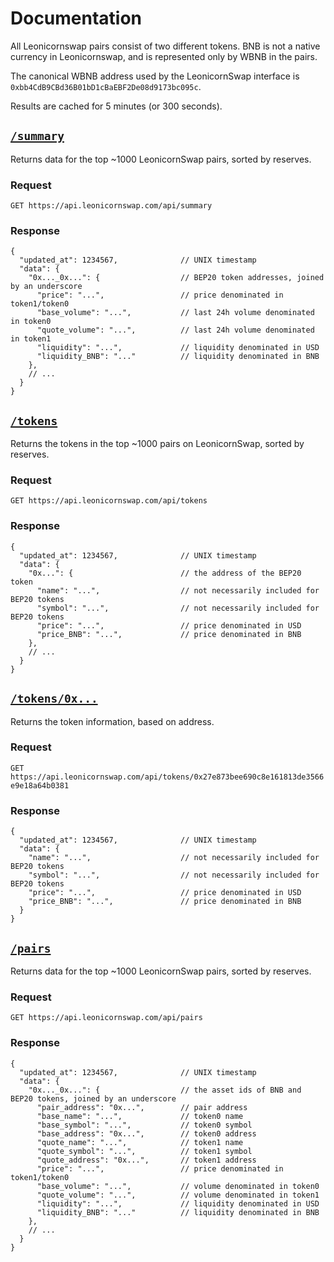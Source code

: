 # Documentation

All Leonicornswap pairs consist of two different tokens. BNB is not a native currency in Leonicornswap, and is represented only by WBNB in the pairs. 

The canonical WBNB address used by the LeonicornSwap interface is `0xbb4CdB9CBd36B01bD1cBaEBF2De08d9173bc095c`.

Results are cached for 5 minutes (or 300 seconds).

## [`/summary`](https://api.leonicornswap.com/api/summary)

Returns data for the top ~1000 LeonicornSwap pairs, sorted by reserves. 

### Request

`GET https://api.leonicornswap.com/api/summary`

### Response

```json5
{
  "updated_at": 1234567,              // UNIX timestamp
  "data": {
    "0x..._0x...": {                  // BEP20 token addresses, joined by an underscore
      "price": "...",                 // price denominated in token1/token0
      "base_volume": "...",           // last 24h volume denominated in token0
      "quote_volume": "...",          // last 24h volume denominated in token1
      "liquidity": "...",             // liquidity denominated in USD
      "liquidity_BNB": "..."          // liquidity denominated in BNB
    },
    // ...
  }
}
```

## [`/tokens`](https://api.leonicornswap.com/api/tokens)

Returns the tokens in the top ~1000 pairs on LeonicornSwap, sorted by reserves.

### Request

`GET https://api.leonicornswap.com/api/tokens`

### Response

```json5
{
  "updated_at": 1234567,              // UNIX timestamp
  "data": {
    "0x...": {                        // the address of the BEP20 token
      "name": "...",                  // not necessarily included for BEP20 tokens
      "symbol": "...",                // not necessarily included for BEP20 tokens
      "price": "...",                 // price denominated in USD
      "price_BNB": "...",             // price denominated in BNB
    },
    // ...
  }
}
```

## [`/tokens/0x...`](https://api.leonicornswap.com/api/tokens/0x27e873bee690c8e161813de3566e9e18a64b0381)

Returns the token information, based on address.

### Request

`GET https://api.leonicornswap.com/api/tokens/0x27e873bee690c8e161813de3566e9e18a64b0381`

### Response

```json5
{
  "updated_at": 1234567,              // UNIX timestamp
  "data": {
    "name": "...",                    // not necessarily included for BEP20 tokens
    "symbol": "...",                  // not necessarily included for BEP20 tokens
    "price": "...",                   // price denominated in USD
    "price_BNB": "...",               // price denominated in BNB
  }
}
```

## [`/pairs`](https://api.leonicornswap.com/api/pairs)

Returns data for the top ~1000 LeonicornSwap pairs, sorted by reserves.

### Request

`GET https://api.leonicornswap.com/api/pairs`

### Response

```json5
{
  "updated_at": 1234567,              // UNIX timestamp
  "data": {
    "0x..._0x...": {                  // the asset ids of BNB and BEP20 tokens, joined by an underscore
      "pair_address": "0x...",        // pair address
      "base_name": "...",             // token0 name
      "base_symbol": "...",           // token0 symbol
      "base_address": "0x...",        // token0 address
      "quote_name": "...",            // token1 name
      "quote_symbol": "...",          // token1 symbol
      "quote_address": "0x...",       // token1 address
      "price": "...",                 // price denominated in token1/token0
      "base_volume": "...",           // volume denominated in token0
      "quote_volume": "...",          // volume denominated in token1
      "liquidity": "...",             // liquidity denominated in USD
      "liquidity_BNB": "..."          // liquidity denominated in BNB
    },
    // ...
  }
}
```
